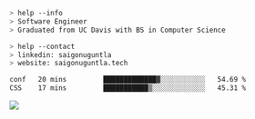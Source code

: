 ```bash
> help --info
> Software Engineer
> Graduated from UC Davis with BS in Computer Science
```

```bash
> help --contact
> linkedin: saigonuguntla
> website: saigonuguntla.tech
```

<!--START_SECTION:waka-->

```txt
conf   20 mins         █████████████▓░░░░░░░░░░░   54.69 %
CSS    17 mins         ███████████▒░░░░░░░░░░░░░   45.31 %
```

<!--END_SECTION:waka-->

![](https://komarev.com/ghpvc/?username=saigonu&color=6A8AFF)
